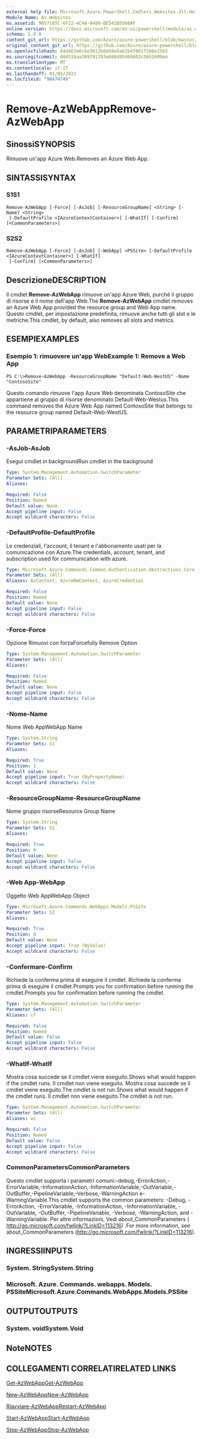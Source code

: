 ```yaml
---
external help file: Microsoft.Azure.PowerShell.Cmdlets.Websites.dll-Help.xml
Module Name: Az.Websites
ms.assetid: 9057185C-6F22-4C4A-8480-BE542B5D6BAF
online version: https://docs.microsoft.com/en-us/powershell/module/az.websites/remove-azwebapp
schema: 2.0.0
content_git_url: https://github.com/Azure/azure-powershell/blob/master/src/Websites/Websites/help/Remove-AzWebApp.md
original_content_git_url: https://github.com/Azure/azure-powershell/blob/master/src/Websites/Websites/help/Remove-AzWebApp.md
ms.openlocfilehash: 64d463e6cbe3012b8d49e0a61b4f081f286e25b5
ms.sourcegitcommit: 68451baa389791703e666d95469602c5652609ee
ms.translationtype: MT
ms.contentlocale: it-IT
ms.lasthandoff: 01/05/2021
ms.locfileid: "98474748"
---
```

# <span data-ttu-id="52ed2-101">Remove-AzWebApp</span><span class="sxs-lookup"><span data-stu-id="52ed2-101">Remove-AzWebApp</span></span>

## <span data-ttu-id="52ed2-102">Sinossi</span><span class="sxs-lookup"><span data-stu-id="52ed2-102">SYNOPSIS</span></span>
<span data-ttu-id="52ed2-103">Rimuove un'app Azure Web.</span><span class="sxs-lookup"><span data-stu-id="52ed2-103">Removes an Azure Web App.</span></span>

## <span data-ttu-id="52ed2-104">SINTASSI</span><span class="sxs-lookup"><span data-stu-id="52ed2-104">SYNTAX</span></span>

### <span data-ttu-id="52ed2-105">S1</span><span class="sxs-lookup"><span data-stu-id="52ed2-105">S1</span></span>
```
Remove-AzWebApp [-Force] [-AsJob] [-ResourceGroupName] <String> [-Name] <String>
 [-DefaultProfile <IAzureContextContainer>] [-WhatIf] [-Confirm] [<CommonParameters>]
```

### <span data-ttu-id="52ed2-106">S2</span><span class="sxs-lookup"><span data-stu-id="52ed2-106">S2</span></span>
```
Remove-AzWebApp [-Force] [-AsJob] [-WebApp] <PSSite> [-DefaultProfile <IAzureContextContainer>] [-WhatIf]
 [-Confirm] [<CommonParameters>]
```

## <span data-ttu-id="52ed2-107">Descrizione</span><span class="sxs-lookup"><span data-stu-id="52ed2-107">DESCRIPTION</span></span>
<span data-ttu-id="52ed2-108">Il cmdlet **Remove-AzWebApp** rimuove un'app Azure Web, purché il gruppo di risorse e il nome dell'app Web.</span><span class="sxs-lookup"><span data-stu-id="52ed2-108">The **Remove-AzWebApp** cmdlet removes an Azure Web App provided the resource group and Web App name.</span></span>
<span data-ttu-id="52ed2-109">Questo cmdlet, per impostazione predefinita, rimuove anche tutti gli slot e le metriche.</span><span class="sxs-lookup"><span data-stu-id="52ed2-109">This cmdlet, by default, also removes all slots and metrics.</span></span>

## <span data-ttu-id="52ed2-110">ESEMPI</span><span class="sxs-lookup"><span data-stu-id="52ed2-110">EXAMPLES</span></span>

### <span data-ttu-id="52ed2-111">Esempio 1: rimuovere un'app Web</span><span class="sxs-lookup"><span data-stu-id="52ed2-111">Example 1: Remove a Web App</span></span>
```
PS C:\>Remove-AzWebApp -ResourceGroupName "Default-Web-WestUS" -Name "ContosoSite"
```

<span data-ttu-id="52ed2-112">Questo comando rimuove l'app Azure Web denominata ContosoSite che appartiene al gruppo di risorse denominato Default-Web-Westus.</span><span class="sxs-lookup"><span data-stu-id="52ed2-112">This command removes the Azure Web App named ContosoSite that belongs to the resource group named Default-Web-WestUS.</span></span>

## <span data-ttu-id="52ed2-113">PARAMETRI</span><span class="sxs-lookup"><span data-stu-id="52ed2-113">PARAMETERS</span></span>

### <span data-ttu-id="52ed2-114">-AsJob</span><span class="sxs-lookup"><span data-stu-id="52ed2-114">-AsJob</span></span>
<span data-ttu-id="52ed2-115">Esegui cmdlet in background</span><span class="sxs-lookup"><span data-stu-id="52ed2-115">Run cmdlet in the background</span></span>

```yaml
Type: System.Management.Automation.SwitchParameter
Parameter Sets: (All)
Aliases:

Required: False
Position: Named
Default value: None
Accept pipeline input: False
Accept wildcard characters: False
```

### <span data-ttu-id="52ed2-116">-DefaultProfile</span><span class="sxs-lookup"><span data-stu-id="52ed2-116">-DefaultProfile</span></span>
<span data-ttu-id="52ed2-117">Le credenziali, l'account, il tenant e l'abbonamento usati per la comunicazione con Azure.</span><span class="sxs-lookup"><span data-stu-id="52ed2-117">The credentials, account, tenant, and subscription used for communication with azure.</span></span>

```yaml
Type: Microsoft.Azure.Commands.Common.Authentication.Abstractions.Core.IAzureContextContainer
Parameter Sets: (All)
Aliases: AzContext, AzureRmContext, AzureCredential

Required: False
Position: Named
Default value: None
Accept pipeline input: False
Accept wildcard characters: False
```

### <span data-ttu-id="52ed2-118">-Force</span><span class="sxs-lookup"><span data-stu-id="52ed2-118">-Force</span></span>
<span data-ttu-id="52ed2-119">Opzione Rimuovi con forza</span><span class="sxs-lookup"><span data-stu-id="52ed2-119">Forcefully Remove Option</span></span>

```yaml
Type: System.Management.Automation.SwitchParameter
Parameter Sets: (All)
Aliases:

Required: False
Position: Named
Default value: None
Accept pipeline input: False
Accept wildcard characters: False
```

### <span data-ttu-id="52ed2-120">-Nome</span><span class="sxs-lookup"><span data-stu-id="52ed2-120">-Name</span></span>
<span data-ttu-id="52ed2-121">Nome Web App</span><span class="sxs-lookup"><span data-stu-id="52ed2-121">WebApp Name</span></span>

```yaml
Type: System.String
Parameter Sets: S1
Aliases:

Required: True
Position: 1
Default value: None
Accept pipeline input: True (ByPropertyName)
Accept wildcard characters: False
```

### <span data-ttu-id="52ed2-122">-ResourceGroupName</span><span class="sxs-lookup"><span data-stu-id="52ed2-122">-ResourceGroupName</span></span>
<span data-ttu-id="52ed2-123">Nome gruppo risorse</span><span class="sxs-lookup"><span data-stu-id="52ed2-123">Resource Group Name</span></span>

```yaml
Type: System.String
Parameter Sets: S1
Aliases:

Required: True
Position: 0
Default value: None
Accept pipeline input: False
Accept wildcard characters: False
```

### <span data-ttu-id="52ed2-124">-Web App</span><span class="sxs-lookup"><span data-stu-id="52ed2-124">-WebApp</span></span>
<span data-ttu-id="52ed2-125">Oggetto Web App</span><span class="sxs-lookup"><span data-stu-id="52ed2-125">WebApp Object</span></span>

```yaml
Type: Microsoft.Azure.Commands.WebApps.Models.PSSite
Parameter Sets: S2
Aliases:

Required: True
Position: 0
Default value: None
Accept pipeline input: True (ByValue)
Accept wildcard characters: False
```

### <span data-ttu-id="52ed2-126">-Confermare</span><span class="sxs-lookup"><span data-stu-id="52ed2-126">-Confirm</span></span>
<span data-ttu-id="52ed2-127">Richiede la conferma prima di eseguire il cmdlet. Richiede la conferma prima di eseguire il cmdlet.</span><span class="sxs-lookup"><span data-stu-id="52ed2-127">Prompts you for confirmation before running the cmdlet.Prompts you for confirmation before running the cmdlet.</span></span>

```yaml
Type: System.Management.Automation.SwitchParameter
Parameter Sets: (All)
Aliases: cf

Required: False
Position: Named
Default value: False
Accept pipeline input: False
Accept wildcard characters: False
```

### <span data-ttu-id="52ed2-128">-WhatIf</span><span class="sxs-lookup"><span data-stu-id="52ed2-128">-WhatIf</span></span>
<span data-ttu-id="52ed2-129">Mostra cosa succede se il cmdlet viene eseguito.</span><span class="sxs-lookup"><span data-stu-id="52ed2-129">Shows what would happen if the cmdlet runs.</span></span>
<span data-ttu-id="52ed2-130">Il cmdlet non viene eseguito. Mostra cosa succede se il cmdlet viene eseguito.</span><span class="sxs-lookup"><span data-stu-id="52ed2-130">The cmdlet is not run.Shows what would happen if the cmdlet runs.</span></span>
<span data-ttu-id="52ed2-131">Il cmdlet non viene eseguito.</span><span class="sxs-lookup"><span data-stu-id="52ed2-131">The cmdlet is not run.</span></span>

```yaml
Type: System.Management.Automation.SwitchParameter
Parameter Sets: (All)
Aliases: wi

Required: False
Position: Named
Default value: False
Accept pipeline input: False
Accept wildcard characters: False
```

### <span data-ttu-id="52ed2-132">CommonParameters</span><span class="sxs-lookup"><span data-stu-id="52ed2-132">CommonParameters</span></span>
<span data-ttu-id="52ed2-133">Questo cmdlet supporta i parametri comuni:-debug,-ErrorAction,-ErrorVariable,-InformationAction,-InformationVariable,-OutVariable,-OutBuffer,-PipelineVariable,-Verbose,-WarningAction e-WarningVariable.</span><span class="sxs-lookup"><span data-stu-id="52ed2-133">This cmdlet supports the common parameters: -Debug, -ErrorAction, -ErrorVariable, -InformationAction, -InformationVariable, -OutVariable, -OutBuffer, -PipelineVariable, -Verbose, -WarningAction, and -WarningVariable.</span></span> <span data-ttu-id="52ed2-134">Per altre informazioni, Vedi about_CommonParameters ( http://go.microsoft.com/fwlink/?LinkID=113216) .</span><span class="sxs-lookup"><span data-stu-id="52ed2-134">For more information, see about_CommonParameters (http://go.microsoft.com/fwlink/?LinkID=113216).</span></span>

## <span data-ttu-id="52ed2-135">INGRESSI</span><span class="sxs-lookup"><span data-stu-id="52ed2-135">INPUTS</span></span>

### <span data-ttu-id="52ed2-136">System. String</span><span class="sxs-lookup"><span data-stu-id="52ed2-136">System.String</span></span>

### <span data-ttu-id="52ed2-137">Microsoft. Azure. Commands. webapps. Models. PSSite</span><span class="sxs-lookup"><span data-stu-id="52ed2-137">Microsoft.Azure.Commands.WebApps.Models.PSSite</span></span>

## <span data-ttu-id="52ed2-138">OUTPUT</span><span class="sxs-lookup"><span data-stu-id="52ed2-138">OUTPUTS</span></span>

### <span data-ttu-id="52ed2-139">System. void</span><span class="sxs-lookup"><span data-stu-id="52ed2-139">System.Void</span></span>

## <span data-ttu-id="52ed2-140">Note</span><span class="sxs-lookup"><span data-stu-id="52ed2-140">NOTES</span></span>

## <span data-ttu-id="52ed2-141">COLLEGAMENTI CORRELATI</span><span class="sxs-lookup"><span data-stu-id="52ed2-141">RELATED LINKS</span></span>

[<span data-ttu-id="52ed2-142">Get-AzWebApp</span><span class="sxs-lookup"><span data-stu-id="52ed2-142">Get-AzWebApp</span></span>](./Get-AzWebApp.md)

[<span data-ttu-id="52ed2-143">New-AzWebApp</span><span class="sxs-lookup"><span data-stu-id="52ed2-143">New-AzWebApp</span></span>](./New-AzWebApp.md)

[<span data-ttu-id="52ed2-144">Riavviare-AzWebApp</span><span class="sxs-lookup"><span data-stu-id="52ed2-144">Restart-AzWebApp</span></span>](./Restart-AzWebApp.md)

[<span data-ttu-id="52ed2-145">Start-AzWebApp</span><span class="sxs-lookup"><span data-stu-id="52ed2-145">Start-AzWebApp</span></span>](./Start-AzWebApp.md)

[<span data-ttu-id="52ed2-146">Stop-AzWebApp</span><span class="sxs-lookup"><span data-stu-id="52ed2-146">Stop-AzWebApp</span></span>](./Stop-AzWebApp.md)


